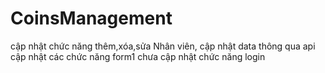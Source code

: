 # CoinsManagement
cập nhật chức năng thêm,xóa,sửa Nhân viên,
cập nhật data thông qua api
cập nhật các chức năng form1
chưa cập nhật chức năng login

